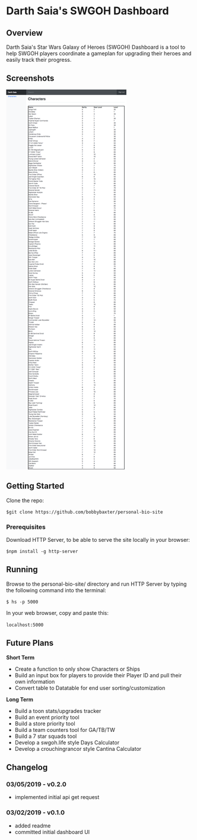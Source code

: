 # Darth Saia's SWGOH Dashboard
## Overview
Darth Saia's Star Wars Galaxy of Heroes (SWGOH) Dashboard is a tool to help SWGOH players coordinate a gameplan for upgrading their heroes and easily track their progress.

## Screenshots
![image of Darth Saia's SWGOH Dashboard webpage](https://raw.githubusercontent.com/bobbybaxter/darth-saia/master/img/screenshot.png)

## Getting Started
Clone the repo:
```
$git clone https://github.com/bobbybaxter/personal-bio-site
```

### Prerequisites
Download HTTP Server, to be able to serve the site locally in your browser:
```
$npm install -g http-server
```

## Running
Browse to the personal-bio-site/ directory and run HTTP Server by typing the following command into the terminal:
```
$ hs -p 5000
```

In your web browser, copy and paste this:

 `localhost:5000`

## Future Plans
**Short Term**
- Create a function to only show Characters or Ships
- Build an input box for players to provide their Player ID and pull their own information
- Convert table to Datatable for end user sorting/customization

**Long Term**
- Build a toon stats/upgrades tracker
- Build an event priority tool
- Build a store priority tool
- Build a team counters tool for GA/TB/TW
- Build a 7 star squads tool
- Develop a swgoh.life style Days Calculator
- Develop a crouchingrancor style Cantina Calculator

## Changelog
### 03/05/2019 - v0.2.0
- implemented initial api get request

### 03/02/2019 - v0.1.0
* added readme
* committed initial dashboard UI
